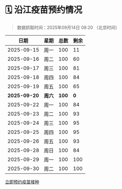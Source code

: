 # 🗓️ 沿江疫苗预约情况

> 数据抓取时间：2025年09月14日 08:20 （北京时间）

| 日期 | 星期 | 总数 | 剩余 |
|------|------|------|------|
| 2025-09-15 | 周一 | 100 | 11 |
| 2025-09-16 | 周二 | 100 | 60 |
| 2025-09-17 | 周三 | 100 | 81 |
| 2025-09-18 | 周四 | 100 | 84 |
| 2025-09-19 | 周五 | 100 | 65 |
| **2025-09-20** | **周六** | **100** | **0** |
| 2025-09-22 | 周一 | 100 | 84 |
| 2025-09-23 | 周二 | 100 | 93 |
| 2025-09-24 | 周三 | 100 | 95 |
| 2025-09-25 | 周四 | 100 | 95 |
| 2025-09-26 | 周五 | 100 | 93 |
| 2025-09-28 | 周日 | 100 | 84 |
| 2025-09-29 | 周一 | 100 | 100 |
| 2025-09-30 | 周二 | 100 | 100 |


<div class="button-container">
<a class="btn" href="http://yfzweb.ishequ.net/#/login" target="_blank">立即预约疫苗接种</a>
</div>
